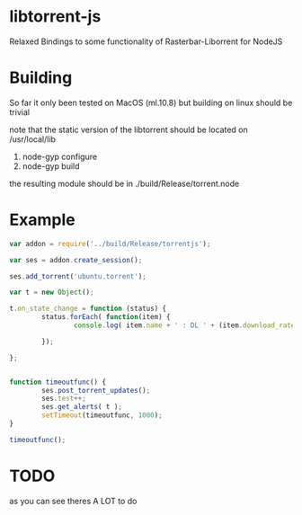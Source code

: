 libtorrent-js
=============

Relaxed Bindings to some functionality of Rasterbar-Liborrent for NodeJS


Building
========

So far it only been tested on MacOS (ml.10.8) but building on linux should be trivial

note that the static version of the libtorrent should be located on /usr/local/lib


1. node-gyp configure
2. node-gyp build


the resulting module should be in ./build/Release/torrent.node


Example
=======


```js
var addon = require('../build/Release/torrentjs');

var ses = addon.create_session();

ses.add_torrent('ubuntu.torrent');

var t = new Object();

t.on_state_change = function (status) {
        status.forEach( function(item) {
                console.log( item.name + ' : DL ' + (item.download_rate/1024) + ' kb/s |' + ' UL ' + (item.upload_rate/1024) + 'kb/s');

        });

};


function timeoutfunc() {
        ses.post_torrent_updates();
        ses.test++;
        ses.get_alerts( t );
        setTimeout(timeoutfunc, 1000);
}

timeoutfunc();

```

TODO
====

as you can see theres A LOT to do
